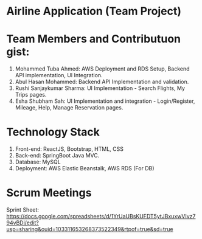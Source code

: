 # Airline Application (Team Project)
# Team Members and Contributuon gist:
1. Mohammed Tuba Ahmed: AWS Deployment and RDS Setup, Backend API implementation, UI Integration.
2. Abul Hasan Mohammed: Backend API Implementation and validation.
3. Rushi Sanjaykumar Sharma: UI Implementation - Search Flights, My Trips pages.
4. Esha Shubham Sah: UI Implementation and integration - Login/Register, Mileage, Help, Manage Reservation pages.

# Technology Stack
1. Front-end: ReactJS, Bootstrap, HTML, CSS
2. Back-end: SpringBoot Java MVC.
3. Database: MySQL
4. Deployment: AWS Elastic Beanstalk, AWS RDS (For DB) 

# Scrum Meetings
Sprint Sheet: https://docs.google.com/spreadsheets/d/1YrUaUBsKUFDT5ytJBxuxwVIvz794vBDi/edit?usp=sharing&ouid=103311653268373522349&rtpof=true&sd=true
